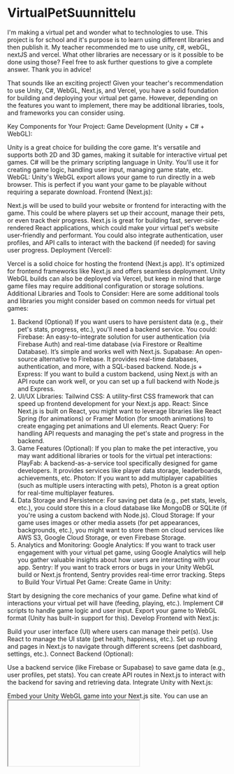 # VirtualPetSuunnittelu

I'm making a virtual pet and wonder what to technologies to use. This project is for school and it's purpose is to learn using different libraries and then publish it. My teacher recommended me to use unity, c#, webGL, nextJS and vercel. What other libraries are necessary or is it possible to be done using those? Feel free to ask further questions to give a complete answer. Thank you in advice!





That sounds like an exciting project! Given your teacher's recommendation to use Unity, C#, WebGL, Next.js, and Vercel, you have a solid foundation for building and deploying your virtual pet game. However, depending on the features you want to implement, there may be additional libraries, tools, and frameworks you can consider using.

Key Components for Your Project:
Game Development (Unity + C# + WebGL):

Unity is a great choice for building the core game. It's versatile and supports both 2D and 3D games, making it suitable for interactive virtual pet games.
C# will be the primary scripting language in Unity. You'll use it for creating game logic, handling user input, managing game state, etc.
WebGL: Unity's WebGL export allows your game to run directly in a web browser. This is perfect if you want your game to be playable without requiring a separate download.
Frontend (Next.js):

Next.js will be used to build your website or frontend for interacting with the game. This could be where players set up their account, manage their pets, or even track their progress.
Next.js is great for building fast, server-side-rendered React applications, which could make your virtual pet's website user-friendly and performant.
You could also integrate authentication, user profiles, and API calls to interact with the backend (if needed) for saving user progress.
Deployment (Vercel):

Vercel is a solid choice for hosting the frontend (Next.js app). It's optimized for frontend frameworks like Next.js and offers seamless deployment.
Unity WebGL builds can also be deployed via Vercel, but keep in mind that large game files may require additional configuration or storage solutions.
Additional Libraries and Tools to Consider:
Here are some additional tools and libraries you might consider based on common needs for virtual pet games:

1. Backend (Optional)
If you want users to have persistent data (e.g., their pet's stats, progress, etc.), you'll need a backend service. You could:
Firebase: An easy-to-integrate solution for user authentication (via Firebase Auth) and real-time database (via Firestore or Realtime Database). It’s simple and works well with Next.js.
Supabase: An open-source alternative to Firebase. It provides real-time databases, authentication, and more, with a SQL-based backend.
Node.js + Express: If you want to build a custom backend, using Next.js with an API route can work well, or you can set up a full backend with Node.js and Express.
2. UI/UX Libraries:
Tailwind CSS: A utility-first CSS framework that can speed up frontend development for your Next.js app.
React: Since Next.js is built on React, you might want to leverage libraries like React Spring (for animations) or Framer Motion (for smooth animations) to create engaging pet animations and UI elements.
React Query: For handling API requests and managing the pet's state and progress in the backend.
3. Game Features (Optional):
If you plan to make the pet interactive, you may want additional libraries or tools for the virtual pet interactions:
PlayFab: A backend-as-a-service tool specifically designed for game developers. It provides services like player data storage, leaderboards, achievements, etc.
Photon: If you want to add multiplayer capabilities (such as multiple users interacting with pets), Photon is a great option for real-time multiplayer features.
4. Data Storage and Persistence:
For saving pet data (e.g., pet stats, levels, etc.), you could store this in a cloud database like MongoDB or SQLite (if you're using a custom backend with Node.js).
Cloud Storage: If your game uses images or other media assets (for pet appearances, backgrounds, etc.), you might want to store them on cloud services like AWS S3, Google Cloud Storage, or even Firebase Storage.
5. Analytics and Monitoring:
Google Analytics: If you want to track user engagement with your virtual pet game, using Google Analytics will help you gather valuable insights about how users are interacting with your app.
Sentry: If you want to track errors or bugs in your Unity WebGL build or Next.js frontend, Sentry provides real-time error tracking.
Steps to Build Your Virtual Pet Game:
Create Game in Unity:

Start by designing the core mechanics of your game. Define what kind of interactions your virtual pet will have (feeding, playing, etc.).
Implement C# scripts to handle game logic and user input.
Export your game to WebGL format (Unity has built-in support for this).
Develop Frontend with Next.js:

Build your user interface (UI) where users can manage their pet(s).
Use React to manage the UI state (pet health, happiness, etc.).
Set up routing and pages in Next.js to navigate through different screens (pet dashboard, settings, etc.).
Connect Backend (Optional):

Use a backend service (like Firebase or Supabase) to save game data (e.g., user profiles, pet stats).
You can create API routes in Next.js to interact with the backend for saving and retrieving data.
Integrate Unity with Next.js:

Embed your Unity WebGL game into your Next.js site. You can use an <iframe> or a Unity-specific integration method to display the game in the browser.
Consider using React Unity WebGL to help you integrate Unity with React, allowing you to manage Unity objects from your React code if necessary.
Deploy with Vercel:

Deploy your Next.js app and Unity WebGL build to Vercel for hosting.
Ensure your Unity WebGL build is optimized for web performance (e.g., reducing file size, loading times).
Final Thoughts:
The stack your teacher recommended (Unity + C# + WebGL, Next.js, Vercel) is sufficient for building a fun and interactive virtual pet game, but depending on the complexity of your game, you might find additional libraries or services useful. Most importantly, focus on your core learning objectives—working with Unity and WebGL, building a frontend with Next.js, and understanding how to deploy a web application.

If you have specific ideas for features (e.g., multiplayer, pet evolution, etc.), let me know, and I can suggest more targeted libraries!



VIRTUAL PET

Tekniikat

nextjs
react
vercel
unity
webgl
mongodb


toiminnot

Aktiiviset

-ruokkiminen
-leikkiminen
-kustomisointi
-peseminen
-siivoaminen

taustalla
-mieliala
-ingame ilmoitukset (mailbox)
-nukkuminen

mahdolliset lisäykset
-energia
